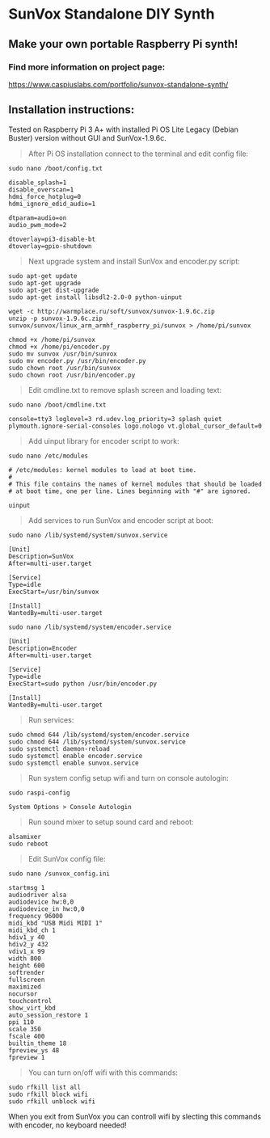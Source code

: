 # SunVox Standalone DIY Synth
## Make your own portable Raspberry Pi synth!
### Find more information on project page:
https://www.caspiuslabs.com/portfolio/sunvox-standalone-synth/

## Installation instructions:

Tested on Raspberry Pi 3 A+ with installed Pi OS Lite Legacy (Debian Buster) version without GUI and SunVox-1.9.6c.


> After Pi OS installation connect to the terminal and edit config file:

    sudo nano /boot/config.txt

    disable_splash=1
    disable_overscan=1
    hdmi_force_hotplug=0
    hdmi_ignore_edid_audio=1

    dtparam=audio=on
    audio_pwm_mode=2

    dtoverlay=pi3-disable-bt
    dtoverlay=gpio-shutdown

> Next upgrade system and install SunVox and encoder.py script:

    sudo apt-get update
    sudo apt-get upgrade
    sudo apt-get dist-upgrade
    sudo apt-get install libsdl2-2.0-0 python-uinput

    wget -c http://warmplace.ru/soft/sunvox/sunvox-1.9.6c.zip
    unzip -p sunvox-1.9.6c.zip sunvox/sunvox/linux_arm_armhf_raspberry_pi/sunvox > /home/pi/sunvox

    chmod +x /home/pi/sunvox
    chmod +x /home/pi/encoder.py
    sudo mv sunvox /usr/bin/sunvox
    sudo mv encoder.py /usr/bin/encoder.py
    sudo chown root /usr/bin/sunvox
    sudo chown root /usr/bin/encoder.py

> Edit cmdline.txt to remove splash screen and loading text:

    sudo nano /boot/cmdline.txt

    console=tty3 loglevel=3 rd.udev.log_priority=3 splash quiet plymouth.ignore-serial-consoles logo.nologo vt.global_cursor_default=0

> Add uinput library for encoder script to work:

    sudo nano /etc/modules

    # /etc/modules: kernel modules to load at boot time.
    #
    # This file contains the names of kernel modules that should be loaded
    # at boot time, one per line. Lines beginning with "#" are ignored.

    uinput

> Add services to run SunVox and encoder script at boot:

    sudo nano /lib/systemd/system/sunvox.service

    [Unit]
    Description=SunVox
    After=multi-user.target

    [Service]
    Type=idle
    ExecStart=/usr/bin/sunvox

    [Install]
    WantedBy=multi-user.target

    sudo nano /lib/systemd/system/encoder.service

    [Unit]
    Description=Encoder
    After=multi-user.target

    [Service]
    Type=idle
    ExecStart=sudo python /usr/bin/encoder.py

    [Install]
    WantedBy=multi-user.target

> Run services:

    sudo chmod 644 /lib/systemd/system/encoder.service
    sudo chmod 644 /lib/systemd/system/sunvox.service
    sudo systemctl daemon-reload
    sudo systemctl enable encoder.service
    sudo systemctl enable sunvox.service

> Run system config setup wifi and turn on console autologin:

    sudo raspi-config
    
    System Options > Console Autologin

> Run sound mixer to setup sound card and reboot:

    alsamixer
    sudo reboot

> Edit SunVox config file:

    sudo nano /sunvox_config.ini

    startmsg 1
    audiodriver alsa
    audiodevice hw:0,0
    audiodevice_in hw:0,0
    frequency 96000
    midi_kbd "USB Midi MIDI 1"
    midi_kbd_ch 1
    hdiv1_y 40
    hdiv2_y 432
    vdiv1_x 99
    width 800
    height 600
    softrender 
    fullscreen 
    maximized 
    nocursor 
    touchcontrol 
    show_virt_kbd 
    auto_session_restore 1
    ppi 110
    scale 350
    fscale 400
    builtin_theme 18
    fpreview_ys 48
    fpreview 1

> You can turn on/off wifi with this commands:

    sudo rfkill list all
    sudo rfkill block wifi
    sudo rfkill unblock wifi

When you exit from SunVox you can controll wifi by slecting this commands with encoder, no keyboard needed!


